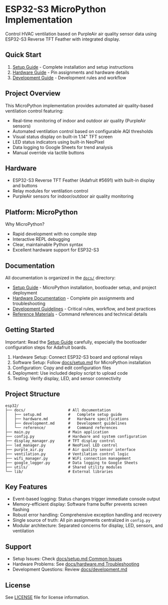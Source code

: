# ESP32-S3 MicroPython Implementation

Control HVAC ventilation based on PurpleAir air quality sensor data using ESP32-S3 Reverse TFT Feather with integrated display.

## Quick Start

1. [Setup Guide](docs/setup.md) - Complete installation and setup instructions
2. [Hardware Guide](docs/hardware.md) - Pin assignments and hardware details  
3. [Development Guide](docs/development.md) - Development rules and workflow

## Project Overview

This MicroPython implementation provides automated air quality-based ventilation control featuring:

- Real-time monitoring of indoor and outdoor air quality (PurpleAir sensors)
- Automated ventilation control based on configurable AQI thresholds
- Visual status display on built-in 1.14" TFT screen
- LED status indicators using built-in NeoPixel
- Data logging to Google Sheets for trend analysis
- Manual override via tactile buttons

## Hardware

- ESP32-S3 Reverse TFT Feather (Adafruit #5691) with built-in display and buttons
- Relay modules for ventilation control
- PurpleAir sensors for indoor/outdoor air quality monitoring

## Platform: MicroPython

Why MicroPython?
- Rapid development with no compile step
- Interactive REPL debugging
- Clear, maintainable Python syntax
- Excellent hardware support for ESP32-S3

## Documentation

All documentation is organized in the [`docs/`](docs/) directory:

- [Setup Guide](docs/setup.md) - MicroPython installation, bootloader setup, and project deployment
- [Hardware Documentation](docs/hardware.md) - Complete pin assignments and troubleshooting
- [Development Guidelines](docs/development.md) - Critical rules, workflow, and best practices
- [Reference Materials](docs/reference/) - Command references and technical details

## Getting Started

Important: Read the [Setup Guide](docs/setup.md) carefully, especially the bootloader configuration steps for Adafruit boards.

1. Hardware Setup: Connect ESP32-S3 board and optional relays
2. Software Setup: Follow [docs/setup.md](docs/setup.md) for MicroPython installation
3. Configuration: Copy and edit configuration files
4. Deployment: Use included deploy script to upload code
5. Testing: Verify display, LED, and sensor connectivity

## Project Structure

```
esp32/
├── docs/                   # All documentation
│   ├── setup.md            #   Complete setup guide
│   ├── hardware.md         #   Hardware specifications
│   ├── development.md      #   Development guidelines
│   └── reference/          #   Command references
├── main.py                 # Main application
├── config.py               # Hardware and system configuration
├── display_manager.py      # TFT display control
├── led_manager.py          # NeoPixel LED control
├── purple_air.py           # Air quality sensor interface
├── ventilation.py          # Ventilation control logic
├── wifi_manager.py         # WiFi connection management
├── google_logger.py        # Data logging to Google Sheets
├── utils/                  # Shared utility modules
└── lib/                    # External libraries
```

## Key Features

- Event-based logging: Status changes trigger immediate console output
- Memory-efficient display: Software frame buffer prevents screen flashing
- Robust error handling: Comprehensive exception handling and recovery
- Single source of truth: All pin assignments centralized in `config.py`
- Modular architecture: Separated concerns for display, LED, sensors, and ventilation

## Support

- Setup Issues: Check [docs/setup.md Common Issues](docs/setup.md#common-issues)
- Hardware Problems: See [docs/hardware.md Troubleshooting](docs/hardware.md#common-hardware-issues)  
- Development Questions: Review [docs/development.md](docs/development.md)

## License

See [LICENSE](../LICENSE) file for license information.
